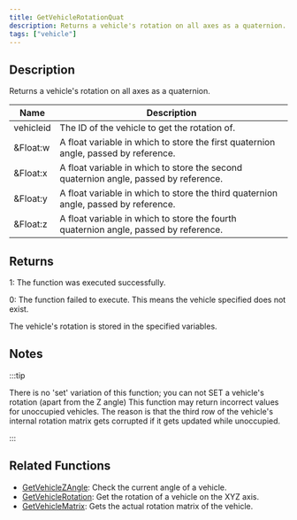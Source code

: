 ```yaml
---
title: GetVehicleRotationQuat
description: Returns a vehicle's rotation on all axes as a quaternion.
tags: ["vehicle"]
---
```


## Description

Returns a vehicle's rotation on all axes as a quaternion.

| Name      | Description                                                                          |
| --------- | ------------------------------------------------------------------------------------ |
| vehicleid | The ID of the vehicle to get the rotation of.                                        |
| &Float:w  | A float variable in which to store the first quaternion angle, passed by reference.  |
| &Float:x  | A float variable in which to store the second quaternion angle, passed by reference. |
| &Float:y  | A float variable in which to store the third quaternion angle, passed by reference.  |
| &Float:z  | A float variable in which to store the fourth quaternion angle, passed by reference. |

## Returns

1: The function was executed successfully.

0: The function failed to execute. This means the vehicle specified does not exist.

The vehicle's rotation is stored in the specified variables.

## Notes

:::tip

There is no 'set' variation of this function; you can not SET a vehicle's rotation (apart from the Z angle) This function may return incorrect values for unoccupied vehicles. The reason is that the third row of the vehicle's internal rotation matrix gets corrupted if it gets updated while unoccupied.

:::

## Related Functions

- [GetVehicleZAngle](GetVehicleZAngle): Check the current angle of a vehicle.
- [GetVehicleRotation](GetVehicleRotation): Get the rotation of a vehicle on the XYZ axis.
- [GetVehicleMatrix](GetVehicleMatrix): Gets the actual rotation matrix of the vehicle.
